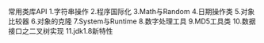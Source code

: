 常用类库API
1.字符串操作
2.程序国际化
3.Math与Random
4.日期操作类
5.对象比较器
6.对象的克隆
7.System与Runtime
8.数字处理工具
9.MD5工具类
10.数据接口之二叉树实现
11.jdk1.8新特性